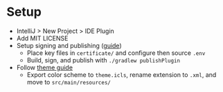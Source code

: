 # Setup

- IntelliJ > New Project > IDE Plugin
- Add MIT LICENSE
- Setup signing and
  publishing ([guide](https://plugins.jetbrains.com/docs/intellij/plugin-signing.html#signing-methods))
    - Place key files in `certificate/` and configure then source `.env`
    - Build, sign, and publish with `./gradlew publishPlugin`
- Follow [theme guide](https://plugins.jetbrains.com/docs/intellij/themes-extras.html#adding-a-custom-editor-scheme)
  - Export color scheme to `theme.icls`, rename extension to `.xml`, and move to `src/main/resources/`

